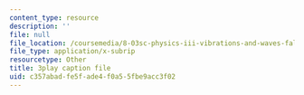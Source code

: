 ```yaml
---
content_type: resource
description: ''
file: null
file_location: /coursemedia/8-03sc-physics-iii-vibrations-and-waves-fall-2016/c357abadfe5fade4f0a55fbe9acc3f02_T2n6fVybLcU.srt
file_type: application/x-subrip
resourcetype: Other
title: 3play caption file
uid: c357abad-fe5f-ade4-f0a5-5fbe9acc3f02
---
```


